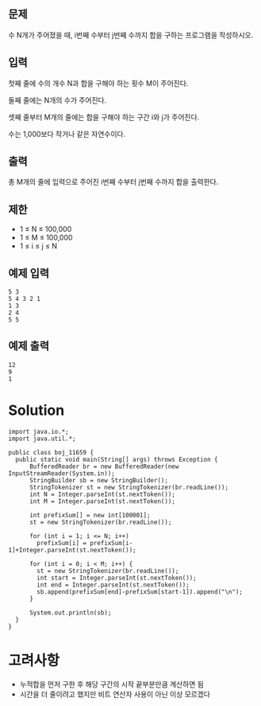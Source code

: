## 문제
수 N개가 주어졌을 때, i번째 수부터 j번째 수까지 합을 구하는 프로그램을 작성하시오.

## 입력
첫째 줄에 수의 개수 N과 합을 구해야 하는 횟수 M이 주어진다. 

둘째 줄에는 N개의 수가 주어진다. 

셋째 줄부터 M개의 줄에는 합을 구해야 하는 구간 i와 j가 주어진다.

수는 1,000보다 작거나 같은 자연수이다. 

## 출력
총 M개의 줄에 입력으로 주어진 i번째 수부터 j번째 수까지 합을 출력한다.

## 제한
- 1 ≤ N ≤ 100,000
- 1 ≤ M ≤ 100,000
- 1 ≤ i ≤ j ≤ N

## 예제 입력
```
5 3
5 4 3 2 1
1 3
2 4
5 5
```

## 예제 출력
```
12
9
1
```

# Solution
```
import java.io.*;
import java.util.*;

public class boj_11659 {
  public static void main(String[] args) throws Exception {
      BufferedReader br = new BufferedReader(new InputStreamReader(System.in));
      StringBuilder sb = new StringBuilder();
      StringTokenizer st = new StringTokenizer(br.readLine());
      int N = Integer.parseInt(st.nextToken());
      int M = Integer.parseInt(st.nextToken());

      int prefixSum[] = new int[100001];
      st = new StringTokenizer(br.readLine());

      for (int i = 1; i <= N; i++)
        prefixSum[i] = prefixSum[i-1]+Integer.parseInt(st.nextToken());

      for (int i = 0; i < M; i++) {
        st = new StringTokenizer(br.readLine());
        int start = Integer.parseInt(st.nextToken());
        int end = Integer.parseInt(st.nextToken());
        sb.append(prefixSum[end]-prefixSum[start-1]).append("\n");
      }

      System.out.println(sb);
  }
}
```

# 고려사항
- 누적합을 먼저 구한 후 해당 구간의 시작 끝부분만큼 계산하면 됨
- 시간을 더 줄이려고 했지만 비트 연산자 사용이 아닌 이상 모르겠다
